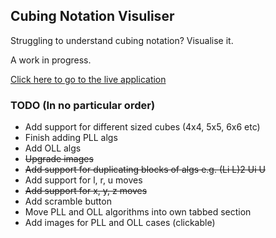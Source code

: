 ## Cubing Notation Visuliser

Struggling to understand cubing notation? Visualise it.

A work in progress.

[Click here to go to the live application](http://ben-dale.github.io/cubing-notation-visualiser/)

### TODO (In no particular order)
- Add support for different sized cubes (4x4, 5x5, 6x6 etc)
- Finish adding PLL algs
- Add OLL algs
- ~~Upgrade images~~
- ~~Add support for duplicating blocks of algs e.g. (Li L)2 Ui U~~
- Add support for l, r, u moves
- ~~Add support for x, y, z moves~~
- Add scramble button
- Move PLL and OLL algorithms into own tabbed section
- Add images for PLL and OLL cases (clickable)
